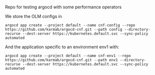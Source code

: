 Repo for testing argocd with some performance operators

We store the OLM configs in 

```
argocd app create --project default --name cnf-config --repo https://github.com/karmab/argocd-cnf.git --path config --directory-recurse --dest-server https://kubernetes.default.svc --sync-policy automated
```

And the application specific to an environment env1 with: 

```
argocd app create --project default --name cnf-env1 --repo https://github.com/karmab/argocd-cnf.git --path env1 --directory-recurse --dest-server https://kubernetes.default.svc --sync-policy automated
```
